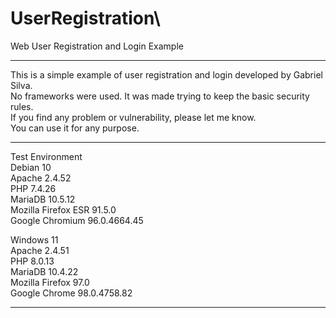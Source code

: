# UserRegistration\
Web User Registration and Login Example

**********************************************************************************
This is a simple example of user registration and login developed by Gabriel Silva.\
No frameworks were used. It was made trying to keep the basic security rules.\
If you find any problem or vulnerability, please let me know.\
You can use it for any purpose.
**********************************************************************************
Test Environment\
Debian 10\
Apache 2.4.52\
PHP 7.4.26\
MariaDB 10.5.12\
Mozilla Firefox ESR 91.5.0\
Google Chromium 96.0.4664.45

Windows 11\
Apache 2.4.51\
PHP 8.0.13\
MariaDB 10.4.22\
Mozilla Firefox 97.0\
Google Chrome 98.0.4758.82
**********************************************************************************
